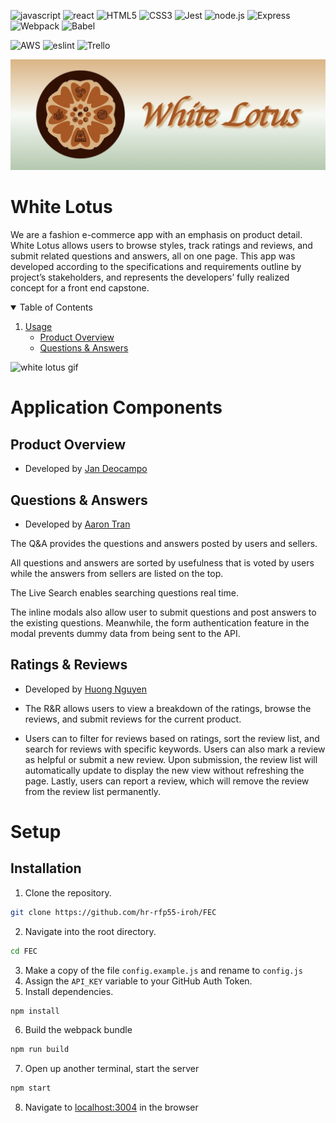 ![javascript](https://img.shields.io/badge/JavaScript-323330?style=for-the-badge&logo=javascript&logoColor=F7DF1E)
![react](https://img.shields.io/badge/React-20232A?style=for-the-badge&logo=react&logoColor=61DAFB)
![HTML5](https://img.shields.io/badge/HTML5-E34F26?style=for-the-badge&logo=html5&logoColor=white)
![CSS3](https://img.shields.io/badge/CSS3-1572B6?style=for-the-badge&logo=css3&logoColor=white)
![Jest](https://img.shields.io/badge/-Jest-20232A?style=for-the-badge&logo=jest&logoColor=red)
![node.js](https://img.shields.io/badge/Node.js-20232A?style=for-the-badge&logo=nodedotjs&logoColor=green)
![Express](https://img.shields.io/badge/-Express-20232A?style=for-the-badge&logo=express&logoColor=yellow)
![Webpack](https://img.shields.io/badge/-webpack-20232A?style=for-the-badge&logo=webpack&logoColor=blueviolet)
![Babel](https://img.shields.io/badge/-Babel-20232A?style=for-the-badge&logo=babel&logoColor=yellow)

![AWS](https://img.shields.io/badge/Amazon_AWS-{232F3E}?style=for-the-badge&logo=amazonaws&logoColor=white)
![eslint](https://img.shields.io/badge/eslint-3A33D1?style=for-the-badge&logo=eslint&logoColor=white)
![Trello](https://img.shields.io/badge/Trello-0052CC?style=for-the-badge&logo=trello&logoColor=white)

![white_lotus_banner](docs/img/whiteLotus_banner.png)



# White Lotus

We are a fashion e-commerce app with an emphasis on product detail. White Lotus allows users to browse styles, track ratings and reviews, and submit related questions and answers, all on one page. This app was developed according to the specifications and requirements outline by project’s stakeholders, and represents the developers’ fully realized concept for a front end capstone.

<!-- TABLE OF CONTENTS -->
<details open="open">
  <summary>Table of Contents</summary>
  <ol>
    <li>
      <a href="#application-components">Usage</a>
      <ul>
        <li><a href="#product-overview">Product Overview</a></li>
        <li><a href="#questions-&-answers">Questions & Answers</a></li>
      </ul>
    </li>
  </ol>
</details>


![white lotus gif](docs/img/whitelotusdemo3.gif)

# Application Components
## Product Overview

- Developed by [Jan Deocampo](https://github.com/Darumin)

## Questions & Answers

- Developed by [Aaron Tran](https://github.com/aaronlamtran)

The Q&A provides the questions and answers posted by users and sellers. 

All questions and answers are sorted by usefulness that is voted by users while the answers from sellers are listed on the top. 

The Live Search enables searching questions real time. 

The inline modals also allow user to submit questions and post answers to the existing questions. Meanwhile, the form authentication feature in the modal prevents dummy data from being sent to the API. 

## Ratings & Reviews

- Developed by [Huong Nguyen](https://github.com/huongtran1993)

- The R&R allows users to view a breakdown of the ratings, browse the reviews, and submit reviews for the current product. 

- Users can to filter for reviews based on ratings, sort the review list, and search for reviews with specific keywords. Users can also mark a review as helpful or submit a new review. Upon submission, the review list will automatically update to display the new view without refreshing the page. Lastly, users can report a review, which will remove the review from the review list permanently.

# Setup
## Installation
1. Clone the repository.
```bash
git clone https://github.com/hr-rfp55-iroh/FEC
```
2. Navigate into the root directory.
```bash
cd FEC
```
3. Make a copy of the file `config.example.js` and rename to `config.js`
4. Assign the `API_KEY` variable to your GitHub Auth Token.
5. Install dependencies.
```bash
npm install
```
6. Build the webpack bundle
```bash
npm run build
```
7. Open up another terminal, start the server
```bash
npm start
```

8. Navigate to [localhost:3004](http://localhost:3004) in the browser





